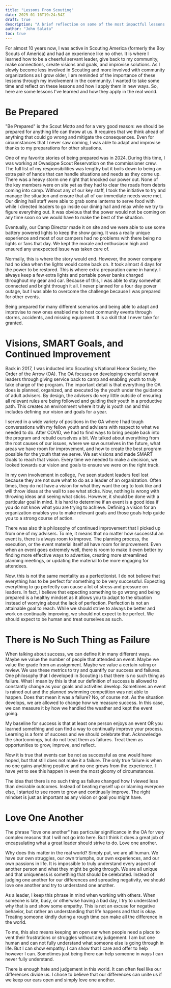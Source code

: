 ```yaml
---
title: "Lessons From Scouting"
date: 2025-01-16T19:24:54Z
draft: true
description: "A brief reflection on some of the most impactful lessons I learned from my time in Scouting"
author: "John Salata"
toc: true
---
```


For almost 10 years now, I was active in Scouting America (formerly the Boy Scouts of America) and had an experience like no other. It is where I learned how to be a cheerful servant leader, give back to my community, make connections, create visions and goals, and improvise solutions. As I slowly become less involved in Scouting and more involved with community organizations as I grow older, I am reminded of the importance of these lessons through my involvement in the community. I wanted to take some time and reflect on these lessons and how I apply them in new ways. So, here are some lessons I've learned and how they apply in the real world.

# Be Prepared

"Be Prepared" is the Scout Motto and for a very good reason: we should be prepared for anything life can throw at us. It requires that we think ahead of anything that could go wrong and mitigate the consequences. Even for circumstances that I never saw coming, I was able to adapt and improvise thanks to my preparations for other situations.

One of my favorite stories of being prepared was in 2024. During this time, I was working at Owasippe Scout Reservation on the commissioner crew. The full list of my responsibilities was lengthy but it boils down to being an extra pair of hands that can handle situations and needs as they come up. There was a heavy storm one night that knocked our power out. None of the key members were on site yet as they had to clear the roads from debris coming into camp. Without any of our key staff, I took the initiative to try and manage the situation and ensure that all of our immediate needs were met. Our dining hall staff were able to grab some lanterns to serve food with while I directed leaders to go inside our dining hall and relax while we try to figure everything out. It was obvious that the power would not be coming on any time soon so we would have to make the best of the situation.

Eventually, our Camp Director made it on site and we were able to use some battery powered lights to keep the show going. It was a really unique experience and most of our campers had no problems with there being no lights or fans that day. We kept the morale and enthusiasm high and ensured any unexpected issue was taken care of.

Normally, this is where the story would end. However, the power company had no idea when the lights would come back on. It took almost 4 days for the power to be restored. This is where extra preparation came in handy. I always keep a few extra lights and portable power banks charged throughout my gear and car. Because of this, I was able to stay somewhat connected and bright through it all. I never planned for a four day power outage, but I was able to overcome the challenge because I was prepared for other events.

Being prepared for many different scenarios and being able to adapt and improvise to new ones enabled me to host community events through storms, accidents, and missing equipment. It is a skill that I never take for granted.

# Visions, SMART Goals, and Continued Improvement

Back in 2017, I was inducted into Scouting's National Honor Society, the Order of the Arrow (OA). The OA focuses on developing cheerful servant leaders through giving service back to camp and enabling youth to truly take charge of the program. The important detail is that everything the OA does is planned, organized, and executed by the youth under the guidance of adult advisers. By design, the advisers do very little outside of ensuring all relevant rules are being followed and guiding their youth in a productive path. This creates an environment where it truly is youth ran and this includes defining our vision and goals for a year.

I served in a wide variety of positions in the OA where I had tough conversations with my fellow youth and advisers with respect to what we needed to do. After COVID, we had to find ways to bring people back into the program and rebuild ourselves a bit. We talked about everything from the root causes of our issues, where we saw ourselves in the future, what areas we have room for improvement, and how to create the best program possible for the youth that we serve. We set visions and made SMART Goals to reach that vision. Every time we needed to make a decision, we looked towards our vision and goals to ensure we were on the right track.

In my own involvement in college, I've seen student leaders feel lost because they are not sure what to do as a leader of an organization. Often times, they do not have a vision for what they want the org to look like and will throw ideas at the wall to see what sticks. Now, nothing is wrong with throwing ideas and seeing what sticks. However, it should be done with a particular goal in mind. It is hard to determine if an event is a good idea if you do not know what you are trying to achieve. Defining a vision for an organization enables you to make relevant goals and those goals help guide you to a strong course of action.

There was also this philosophy of continued improvement that I picked up from one of my advisers. To me, it means that no matter how successful an event is, there is always room to improve. The planning process, the execution, or the event material itself all have room for improvement. Even when an event goes extremely well, there is room to make it even better by finding more effective ways to advertise, creating more streamlined planning meetings, or updating the material to be more engaging for attendees.

Now, this is not the same mentality as a perfectionist. I do not believe that everything has to be perfect for something to be very successful. Expecting everything to go perfectly can cause a lot of stress and pressure on leaders. In fact, I believe that expecting something to go wrong and being prepared is a healthy mindset as it allows you to adapt to the situation instead of worrying about the lack of perfection. Perfection is not an attainable goal to reach. While we should strive to always be better and work on continually improving, we should not expect to be perfect. We should expect to be human and treat ourselves as such.

# There is No Such Thing as Failure

When talking about success, we can define it in many different ways. Maybe we value the number of people that attended an event. Maybe we value the grade from an assignment. Maybe we value a certain rating or review. We use these metrics to try and quantify our success and failures. One philosophy that I developed in Scouting is that there is no such thing as failure. What I mean by this is that our definition of success is allowed to constantly change as your goals and activities develop. Sometimes an event is rained out and the planned swimming competition was not able to happen. Does that mean it was a failure? No, of course not. As the situation develops, we are allowed to change how we measure success. In this case, we can measure it by how we handled the weather and kept the event going.

My baseline for success is that at least one person enjoys an event OR you learned something and can find a way to continually improve your process. Learning is a form of success and we should celebrate that. Acknowledge the shortcomings, but do not treat them as failures. Treat them as opportunities to grow, improve, and reflect.

Now it is true that events can be not as successful as one would have hoped, but that still does not make it a failure. The only true failure is when no one gains anything positive and no one grows from the experience. I have yet to see this happen in even the most gloomy of circumstances.

The idea that there is no such thing as failure changed how I viewed less than desirable outcomes. Instead of beating myself up or blaming everyone else, I started to see room to grow and continually improve. The right mindset is just as important as any vision or goal you might have.

# Love One Another

The phrase "love one another" has particular significance in the OA for very complex reasons that I will not go into here. But I think it does a great job of encapsulating what a great leader should strive to do. Love one another.

Why does this matter in the real world? Simply put, we are all human. We have our own struggles, our own triumphs, our own experiences, and our own passions in life. It is impossible to truly understand every aspect of another person and what they might be going through. We are all unique and that uniqueness is something that should be celebrated. Instead of judging one another for our differences and spreading negativity, we should love one another and try to understand one another.

As a leader, I keep this phrase in mind when working with others. When someone is late, busy, or otherwise having a bad day, I try to understand why that is and show some empathy. This is not an excuse for negative behavior, but rather an understanding that life happens and that is okay. Treating someone kindly during a rough time can make all the difference in the world.

To me, this also means keeping an open ear when people need a place to vent their frustrations or struggles without any judgement. I am but one human and can not fully understand what someone else is going through in life. But I can show empathy. I can show that I care and offer to help however I can. Sometimes just being there can help someone in ways I can never fully understand.

There is enough hate and judgement in this world. It can often feel like our differences divide us. I chose to believe that our differences can unite us if we keep our ears open and simply love one another.
